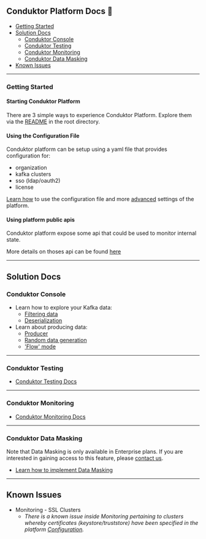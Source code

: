 ## Conduktor Platform Docs 📝

- [Getting Started](#getting-started)
- [Solution Docs](#solution-docs)
    - [Conduktor Console](#conduktor-console)
    - [Conduktor Testing](#conduktor-testing)
    - [Conduktor Monitoring](#conduktor-monitoring)
    - [Conduktor Data Masking](#conduktor-data-masking)
- [Known Issues](#known-issues)

***

### Getting Started

#### Starting Conduktor Platform

There are 3 simple ways to experience Conduktor Platform. Explore them via the [README](https://github.com/conduktor/conduktor-platform#get-started) in the root directory.

#### Using the Configuration File

Conduktor platform can be setup using a yaml file that provides configuration for:
- organization
- kafka clusters
- sso (ldap/oauth2)
- license

[Learn how](Configuration.md) to use the configuration file and more [advanced](Advanced_settings.md) settings of the platform.


#### Using platform public apis

Conduktor platform expose some api that could be used to monitor internal state.

More details on thoses api can be found [here](Public_API.md)

***

## Solution Docs

### Conduktor Console
- Learn how to explore your Kafka data:
    - [Filtering data](https://github.com/conduktor/conduktor-platform/blob/main/doc/console/browse-data.md#filtering)
    - [Deserialization](https://github.com/conduktor/conduktor-platform/blob/main/doc/console/browse-data.md#deserialization)
- Learn about producing data:
    - [Producer](console/produce-data.md)
    - [Random data generation](https://github.com/conduktor/conduktor-platform/blob/main/doc/console/produce-data.md#random-data-generator)
    - ['Flow' mode](https://github.com/conduktor/conduktor-platform/blob/main/doc/console/produce-data.md#flow-mode)

***

### Conduktor Testing
- [Conduktor Testing Docs](testing/testing.md)

***

### Conduktor Monitoring
- [Conduktor Monitoring Docs](monitoring/monitoring.md)

***

### Conduktor Data Masking

Note that Data Masking is only available in Enterprise plans. If you are interested in gaining access to this feature, please [contact us](https://www.conduktor.io/contact).
- [Learn how to implement Data Masking](data%20masking/data-masking.md)

***

## Known Issues

- Monitoring - SSL Clusters 
    - _There is a known issue inside Monitoring pertaining to clusters whereby certificates (keystore/truststore) have been specified in the platform [Configuration](Configuration.md)._ 


